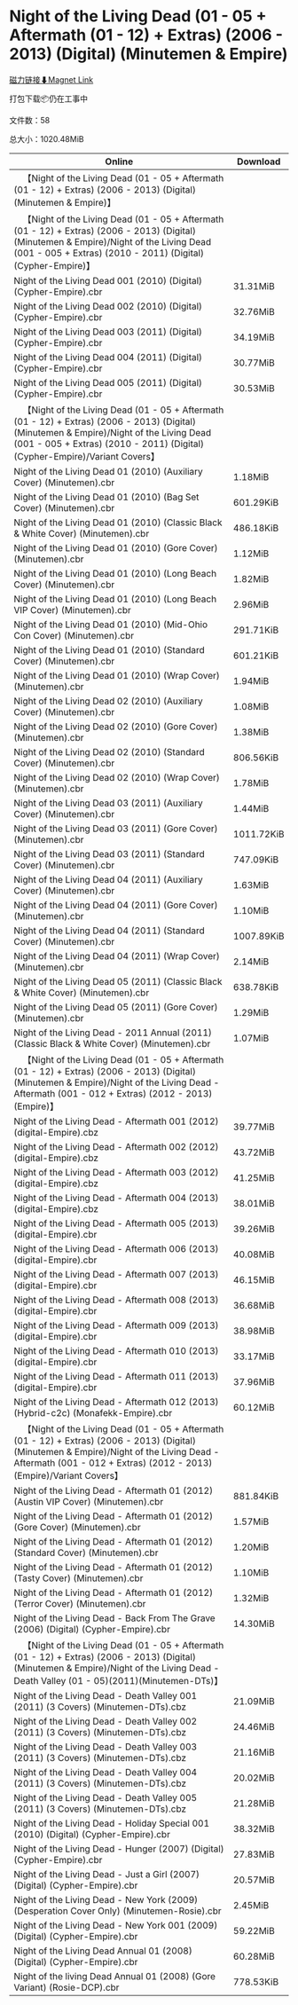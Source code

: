 # Night of the Living Dead (01 - 05 + Aftermath (01 - 12) + Extras) (2006 - 2013) (Digital) (Minutemen & Empire)

[磁力链接⬇Magnet Link](magnet:?xt=urn:btih:2975ea4fc64fcd4b8bfcd38924bd4ca5496705fa&dn=Night%20of%20the%20Living%20Dead%20%2801%20-%2005%20%2B%20Aftermath%20%2801%20-%2012%29%20%2B%20Extras%29%20%282006%20-%202013%29%20%28Digital%29%20%28Minutemen%20%26%20Empire%29)

打包下载📦仍在工事中

文件数：58

总大小：1020.48MiB

Online | Download
--- | ---
&emsp;【Night of the Living Dead (01 - 05 + Aftermath (01 - 12) + Extras) (2006 - 2013) (Digital) (Minutemen & Empire)】 | 
&emsp;【Night of the Living Dead (01 - 05 + Aftermath (01 - 12) + Extras) (2006 - 2013) (Digital) (Minutemen & Empire)/Night of the Living Dead (001 - 005 + Extras) (2010 - 2011) (Digital) (Cypher-Empire)】 | 
Night of the Living Dead 001 (2010) (Digital) (Cypher-Empire).cbr | 31.31MiB
Night of the Living Dead 002 (2010) (Digital) (Cypher-Empire).cbr | 32.76MiB
Night of the Living Dead 003 (2011) (Digital) (Cypher-Empire).cbr | 34.19MiB
Night of the Living Dead 004 (2011) (Digital) (Cypher-Empire).cbr | 30.77MiB
Night of the Living Dead 005 (2011) (Digital) (Cypher-Empire).cbr | 30.53MiB
&emsp;【Night of the Living Dead (01 - 05 + Aftermath (01 - 12) + Extras) (2006 - 2013) (Digital) (Minutemen & Empire)/Night of the Living Dead (001 - 005 + Extras) (2010 - 2011) (Digital) (Cypher-Empire)/Variant Covers】 | 
Night of the Living Dead 01 (2010) (Auxiliary Cover) (Minutemen).cbr | 1.18MiB
Night of the Living Dead 01 (2010) (Bag Set Cover) (Minutemen).cbr | 601.29KiB
Night of the Living Dead 01 (2010) (Classic Black & White Cover) (Minutemen).cbr | 486.18KiB
Night of the Living Dead 01 (2010) (Gore Cover) (Minutemen).cbr | 1.12MiB
Night of the Living Dead 01 (2010) (Long Beach Cover) (Minutemen).cbr | 1.82MiB
Night of the Living Dead 01 (2010) (Long Beach VIP Cover) (Minutemen).cbr | 2.96MiB
Night of the Living Dead 01 (2010) (Mid-Ohio Con Cover) (Minutemen).cbr | 291.71KiB
Night of the Living Dead 01 (2010) (Standard Cover) (Minutemen).cbr | 601.21KiB
Night of the Living Dead 01 (2010) (Wrap Cover) (Minutemen).cbr | 1.94MiB
Night of the Living Dead 02 (2010) (Auxiliary Cover) (Minutemen).cbr | 1.08MiB
Night of the Living Dead 02 (2010) (Gore Cover) (Minutemen).cbr | 1.38MiB
Night of the Living Dead 02 (2010) (Standard Cover) (Minutemen).cbr | 806.56KiB
Night of the Living Dead 02 (2010) (Wrap Cover) (Minutemen).cbr | 1.78MiB
Night of the Living Dead 03 (2011) (Auxiliary Cover) (Minutemen).cbr | 1.44MiB
Night of the Living Dead 03 (2011) (Gore Cover) (Minutemen).cbr | 1011.72KiB
Night of the Living Dead 03 (2011) (Standard Cover) (Minutemen).cbr | 747.09KiB
Night of the Living Dead 04 (2011) (Auxiliary Cover) (Minutemen).cbr | 1.63MiB
Night of the Living Dead 04 (2011) (Gore Cover) (Minutemen).cbr | 1.10MiB
Night of the Living Dead 04 (2011) (Standard Cover) (Minutemen).cbr | 1007.89KiB
Night of the Living Dead 04 (2011) (Wrap Cover) (Minutemen).cbr | 2.14MiB
Night of the Living Dead 05 (2011) (Classic Black & White Cover) (Minutemen).cbr | 638.78KiB
Night of the Living Dead 05 (2011) (Gore Cover) (Minutemen).cbr | 1.29MiB
Night of the Living Dead - 2011 Annual (2011) (Classic Black & White Cover) (Minutemen).cbr | 1.07MiB
&emsp;【Night of the Living Dead (01 - 05 + Aftermath (01 - 12) + Extras) (2006 - 2013) (Digital) (Minutemen & Empire)/Night of the Living Dead - Aftermath (001 - 012 + Extras) (2012 - 2013) (Empire)】 | 
Night of the Living Dead - Aftermath 001 (2012) (digital-Empire).cbz | 39.77MiB
Night of the Living Dead - Aftermath 002 (2012) (digital-Empire).cbz | 43.72MiB
Night of the Living Dead - Aftermath 003 (2012) (digital-Empire).cbz | 41.25MiB
Night of the Living Dead - Aftermath 004 (2013) (digital-Empire).cbz | 38.01MiB
Night of the Living Dead - Aftermath 005 (2013) (digital-Empire).cbr | 39.26MiB
Night of the Living Dead - Aftermath 006 (2013) (digital-Empire).cbr | 40.08MiB
Night of the Living Dead - Aftermath 007 (2013) (digital-Empire).cbr | 46.15MiB
Night of the Living Dead - Aftermath 008 (2013) (digital-Empire).cbr | 36.68MiB
Night of the Living Dead - Aftermath 009 (2013) (digital-Empire).cbr | 38.98MiB
Night of the Living Dead - Aftermath 010 (2013) (digital-Empire).cbr | 33.17MiB
Night of the Living Dead - Aftermath 011 (2013) (digital-Empire).cbr | 37.96MiB
Night of the Living Dead - Aftermath 012 (2013) (Hybrid-c2c) (Monafekk-Empire).cbr | 60.12MiB
&emsp;【Night of the Living Dead (01 - 05 + Aftermath (01 - 12) + Extras) (2006 - 2013) (Digital) (Minutemen & Empire)/Night of the Living Dead - Aftermath (001 - 012 + Extras) (2012 - 2013) (Empire)/Variant Covers】 | 
Night of the Living Dead - Aftermath 01 (2012) (Austin VIP Cover) (Minutemen).cbr | 881.84KiB
Night of the Living Dead - Aftermath 01 (2012) (Gore Cover) (Minutemen).cbr | 1.57MiB
Night of the Living Dead - Aftermath 01 (2012) (Standard Cover) (Minutemen).cbr | 1.20MiB
Night of the Living Dead - Aftermath 01 (2012) (Tasty Cover) (Minutemen).cbr | 1.10MiB
Night of the Living Dead - Aftermath 01 (2012) (Terror Cover) (Minutemen).cbr | 1.32MiB
Night of the Living Dead - Back From The Grave (2006) (Digital) (Cypher-Empire).cbr | 14.30MiB
&emsp;【Night of the Living Dead (01 - 05 + Aftermath (01 - 12) + Extras) (2006 - 2013) (Digital) (Minutemen & Empire)/Night of the Living Dead - Death Valley (01 - 05)(2011)(Minutemen-DTs)】 | 
Night of the Living Dead - Death Valley 001 (2011) (3 Covers) (Minutemen-DTs).cbz | 21.09MiB
Night of the Living Dead - Death Valley 002 (2011) (3 Covers) (Minutemen-DTs).cbz | 24.46MiB
Night of the Living Dead - Death Valley 003 (2011) (3 Covers) (Minutemen-DTs).cbz | 21.16MiB
Night of the Living Dead - Death Valley 004 (2011) (3 Covers) (Minutemen-DTs).cbz | 20.02MiB
Night of the Living Dead - Death Valley 005 (2011) (3 Covers) (Minutemen-DTs).cbz | 21.28MiB
Night of the Living Dead - Holiday Special 001 (2010) (Digital) (Cypher-Empire).cbr | 38.32MiB
Night of the Living Dead - Hunger (2007) (Digital) (Cypher-Empire).cbr | 27.83MiB
Night of the Living Dead - Just a Girl (2007) (Digital) (Cypher-Empire).cbr | 20.57MiB
Night of the Living Dead - New York (2009) (Desperation Cover Only) (Minutemen-Rosie).cbr | 2.45MiB
Night of the Living Dead - New York 001 (2009) (Digital) (Cypher-Empire).cbr | 59.22MiB
Night of the Living Dead Annual 01 (2008) (Digital) (Cypher-Empire).cbr | 60.28MiB
Night of the living Dead Annual 01 (2008) (Gore Variant) (Rosie-DCP).cbr | 778.53KiB